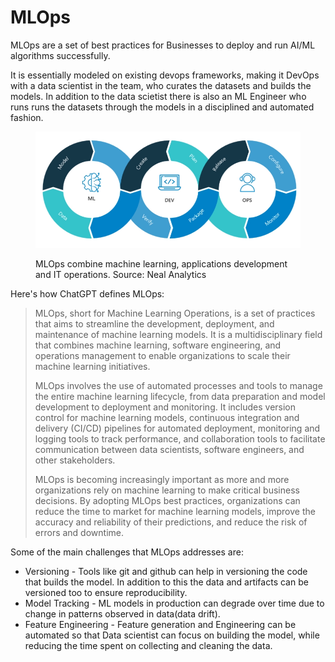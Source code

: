 # MLOps

MLOps are a set of best practices for Businesses to deploy and run AI/ML algorithms successfully.&#x20;

It is essentially modeled on existing devops frameworks, making it DevOps with a data scientist in the team, who curates the datasets and builds the models. In addition to the data scietist there is also an ML Engineer who runs runs the datasets through the models in a disciplined and automated fashion.&#x20;

<figure><img src="../../.gitbook/assets/image.png" alt=""><figcaption><p>MLOps combine machine learning, applications development and IT operations. Source: Neal Analytics</p></figcaption></figure>

Here's how ChatGPT defines MLOps:

> MLOps, short for Machine Learning Operations, is a set of practices that aims to streamline the development, deployment, and maintenance of machine learning models. It is a multidisciplinary field that combines machine learning, software engineering, and operations management to enable organizations to scale their machine learning initiatives.
>
> MLOps involves the use of automated processes and tools to manage the entire machine learning lifecycle, from data preparation and model development to deployment and monitoring. It includes version control for machine learning models, continuous integration and delivery (CI/CD) pipelines for automated deployment, monitoring and logging tools to track performance, and collaboration tools to facilitate communication between data scientists, software engineers, and other stakeholders.
>
> MLOps is becoming increasingly important as more and more organizations rely on machine learning to make critical business decisions. By adopting MLOps best practices, organizations can reduce the time to market for machine learning models, improve the accuracy and reliability of their predictions, and reduce the risk of errors and downtime.

Some of the main challenges that MLOps addresses are:

* Versioning - Tools like git and github can help in versioning the code that builds the model. In addition to this the data and artifacts can be versioned too to ensure reproducibility.
* Model Tracking - ML models in production can degrade over time due to change in patterns observed in data(data drift).
* Feature Engineering - Feature generation and Engineering can be automated so that Data scientist can focus on building the model, while reducing the time spent on collecting and cleaning the data.

&#x20;
